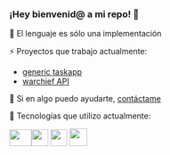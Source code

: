 ### ¡Hey bienvenid@ a mi repo! 👋

🔭 El lenguaje es sólo una implementación 

⚡ Proyectos que trabajo actualmente: 

- [generic taskapp](https://github.com/ojeelafriend/generic-taskapp)
- [warchief API](https://github.com/ojeelafriend/warchief)

💬 Si en algo puedo ayudarte, [contáctame](https://www.linkedin.com/in/alejo-solis/)

🌱 Tecnologías que utilizo actualmente:

<img src="https://digitaldesarrollos.com.mx/wp-content/uploads/2020/03/PHP-Elephant.png" height=30 width=40/><img src="https://cdn.iconscout.com/icon/free/png-256/node-js-1174925.png" height=30 width=30/> <img src="https://cdn.jsdelivr.net/npm/@programming-languages-logos/typescript@0.0.0/typescript_256x256.png" height=30 width=30/> <img src="https://cdn.iconscout.com/icon/free/png-512/c-programming-569564.png" height=32 width=32/> 
<!--
**ojeelafriend/ojeelafriend** is a ✨ _special_ ✨ repository because its `README.md` (this file) appears on your GitHub profile.

Here are some ideas to get you started:

- 🔭 I’m currently working on ...
- 🌱 I’m currently learning ...
- 👯 I’m looking to collaborate on ...
- 🤔 I’m looking for help with ...
- 💬 Ask me about ...
- 📫 How to reach me: ...
- 😄 Pronouns: ...
- ⚡ Fun fact: ...
-->
